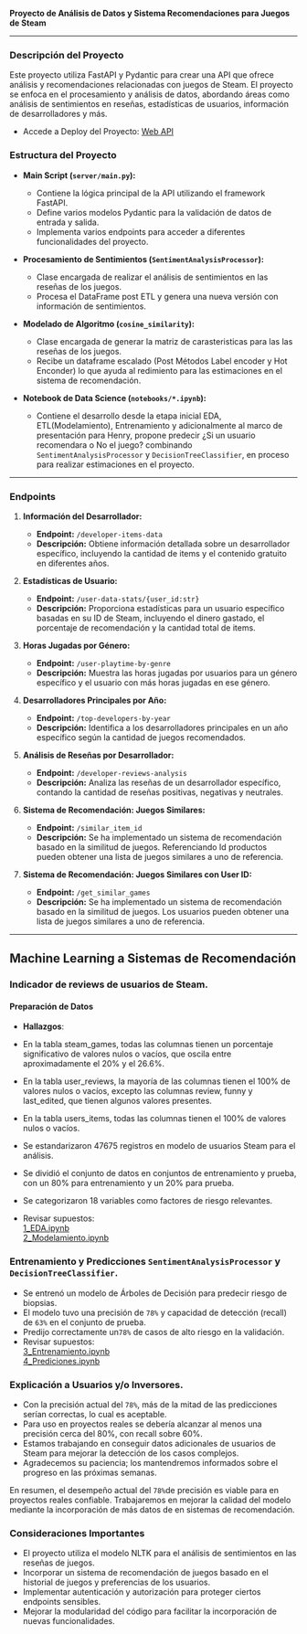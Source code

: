 **Proyecto de Análisis de Datos y Sistema Recomendaciones para Juegos de Steam**

---

### Descripción del Proyecto

Este proyecto utiliza FastAPI y Pydantic para crear una API que ofrece análisis y recomendaciones relacionadas con juegos de Steam. El proyecto se enfoca en el procesamiento y análisis de datos, abordando áreas como análisis de sentimientos en reseñas, estadísticas de usuarios, información de desarrolladores y más.

- Accede a Deploy del Proyecto:
[Web API](https://pi-mlops-steam-ajwr.onrender.com/api/v1/docs)

### Estructura del Proyecto

- **Main Script (`server/main.py`):**
  - Contiene la lógica principal de la API utilizando el framework FastAPI.
  - Define varios modelos Pydantic para la validación de datos de entrada y salida.
  - Implementa varios endpoints para acceder a diferentes funcionalidades del proyecto.

- **Procesamiento de Sentimientos (`SentimentAnalysisProcessor`):**
  - Clase encargada de realizar el análisis de sentimientos en las reseñas de los juegos.
  - Procesa el DataFrame post ETL y genera una nueva versión con información de sentimientos.

- **Modelado de Algoritmo (`cosine_similarity`):**
  - Clase encargada de generar la matriz de carasteristicas para las las reseñas de los juegos.
  - Recibe un dataframe escalado (Post Métodos Label encoder y Hot Enconder) lo que ayuda al redimiento para las estimaciones en el sistema de recomendación.

- **Notebook de Data Science (`notebooks/*.ipynb`):**
  - Contiene el desarrollo desde la etapa inicial EDA, ETL(Modelamiento), Entrenamiento y adicionalmente al marco de presentación para Henry, propone predecir ¿Si un usuario recomendara o No el juego? combinando `SentimentAnalysisProcessor` y `DecisionTreeClassifier`, en proceso para realizar estimaciones en el proyecto.

---
### Endpoints

1. **Información del Desarrollador:**
   - **Endpoint:** `/developer-items-data`
   - **Descripción:** Obtiene información detallada sobre un desarrollador específico, incluyendo la cantidad de items y el contenido gratuito en diferentes años.

2. **Estadísticas de Usuario:**
   - **Endpoint:** `/user-data-stats/{user_id:str}`
   - **Descripción:** Proporciona estadísticas para un usuario específico basadas en su ID de Steam, incluyendo el dinero gastado, el porcentaje de recomendación y la cantidad total de items.

3. **Horas Jugadas por Género:**
   - **Endpoint:** `/user-playtime-by-genre`
   - **Descripción:** Muestra las horas jugadas por usuarios para un género específico y el usuario con más horas jugadas en ese género.

4. **Desarrolladores Principales por Año:**
   - **Endpoint:** `/top-developers-by-year`
   - **Descripción:** Identifica a los desarrolladores principales en un año específico según la cantidad de juegos recomendados.

5. **Análisis de Reseñas por Desarrollador:**
   - **Endpoint:** `/developer-reviews-analysis`
   - **Descripción:** Analiza las reseñas de un desarrollador específico, contando la cantidad de reseñas positivas, negativas y neutrales.

6. **Sistema de Recomendación: Juegos Similares:**
   - **Endpoint:** `/similar_item_id`
   - **Descripción:** Se ha implementado un sistema de recomendación basado en la similitud de juegos. Referenciando Id productos  pueden obtener una lista de juegos similares a uno de referencia.
7. **Sistema de Recomendación: Juegos Similares con User ID:**
   - **Endpoint:** `/get_similar_games`
   - **Descripción:** Se ha implementado un sistema de recomendación basado en la similitud de juegos. Los usuarios pueden obtener una lista de juegos similares a uno de referencia.
---
##  Machine Learning a Sistemas de Recomendación 
### Indicador de reviews de usuarios de Steam.
#### Preparación de Datos
- **Hallazgos**:

- En la tabla steam_games, todas las columnas tienen un porcentaje significativo de valores nulos o vacíos, que oscila entre aproximadamente el 20% y el 26.6%.
- En la tabla user_reviews, la mayoría de las columnas tienen el 100% de valores nulos o vacíos, excepto las columnas review, funny y last_edited, que tienen algunos valores presentes.
- En la tabla users_items, todas las columnas tienen el 100% de valores nulos o vacíos.
- Se estandarizaron 47675 registros en  modelo de usuarios Steam para el análisis.
- Se dividió el conjunto de datos en conjuntos de entrenamiento y prueba, con un 80% para entrenamiento y un 20% para prueba.
- Se categorizaron 18 variables como factores de riesgo relevantes.
- Revisar supuestos:<br>
[1_EDA.ipynb](https://github.com/clblommberg/Proym6_Integrador_henry/blob/main/notebooks/1_EDA.ipynb)<br>
[2_Modelamiento.ipynb](https://github.com/clblommberg/Proym6_Integrador_henry/blob/main/notebooks/2_Modelamiento.ipynb)<br>

### Entrenamiento y Predicciones `SentimentAnalysisProcessor` y `DecisionTreeClassifier`.
- Se entrenó un modelo de Árboles de Decisión para predecir riesgo de biopsias. 
- El modelo tuvo una precisión de `78%` y capacidad de detección (recall) de `63%` en el conjunto de prueba.
- Predijo correctamente un`78%` de casos de alto riesgo en la validación.
- Revisar supuestos:<br>
[3_Entrenamiento.ipynb](https://github.com/clblommberg/Proym6_Integrador_henry/blob/main/notebooks/3_Entrenamiento.ipynb)<br>
[4_Prediciones.ipynb](https://github.com/clblommberg/Proym6_Integrador_henry/blob/main/notebooks/4_Prediciones.ipynb)

### Explicación a Usuarios y/o Inversores.
- Con la precisión actual del `78%`, más de la mitad de las predicciones serían correctas, lo cual es aceptable.  
- Para uso en proyectos reales se debería alcanzar al menos una precisión cerca del 80%, con recall sobre 60%.
- Estamos trabajando en conseguir datos adicionales de usuarios de Steam para mejorar la detección de los casos complejos.
- Agradecemos su paciencia; los mantendremos informados sobre el progreso en las próximas semanas.

En resumen, el desempeño actual del `78%`de precisión es viable para en proyectos reales confiable. Trabajaremos en mejorar la calidad del modelo mediante la incorporación de más datos de en sistemas de recomendación. 
### Consideraciones Importantes

- El proyecto utiliza el modelo NLTK para el análisis de sentimientos en las reseñas de juegos.
- Incorporar un sistema de recomendación de juegos basado en el historial de juegos y preferencias de los usuarios.
- Implementar autenticación y autorización para proteger ciertos endpoints sensibles.
- Mejorar la modularidad del código para facilitar la incorporación de nuevas funcionalidades.
